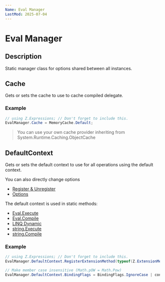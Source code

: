 ```yaml
---
Name: Eval Manager
LastMod: 2025-07-04
---
```


# Eval Manager

## Description
Static manager class for options shared between all instances.

## Cache
Gets or sets the cache to use to cache compiled delegate.

### Example
```csharp
// using Z.Expressions; // Don't forget to include this.
EvalManager.Cache = MemoryCache.Default;
```

> You can use your own cache provider inheriting from System.Runtime.Caching.ObjectCache

## DefaultContext
Gets or sets the default context to use for all operations using the default context.

You can also directly change options
 - [Register & Unregister](register-unregister)
 - [Options](options)

The default context is used in static methods:
- [Eval.Execute](eval-execute)
- [Eval.Compile](eval-compile)
- [LINQ Dynamic](linq-dynamic)
- [string.Execute](string-extensions#stringexecute)
- [string.Compile](string-extensions#stringcompile)

### Example
```csharp
// using Z.Expressions; // Don't forget to include this.
EvalManager.DefaultContext.RegisterExtensionMethod(typeof(Z.ExtensionMethods))

// Make member case insensitive (Math.pOW = Math.Pow)
EvalManager.DefaultContext.BindingFlags = BindingFlags.IgnoreCase | context.BindingFlags
```


